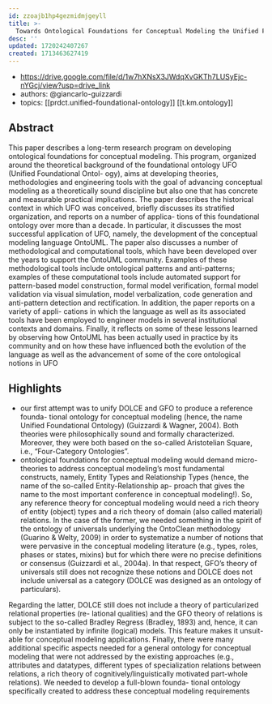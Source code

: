 ```yaml
---
id: zzoajb1hp4gezmidmjgeyll
title: >-
  Towards Ontological Foundations for Conceptual Modeling the Unified Foundational Ontology Ufo Story
desc: ''
updated: 1720242407267
created: 1713463627419
---
```


- https://drive.google.com/file/d/1w7hXNsX3JWdqXvGKTh7LUSyEjc-nYGcj/view?usp=drive_link
- authors: @giancarlo-guizzardi
- topics: [[prdct.unified-foundational-ontology]] [[t.km.ontology]]

## Abstract

This paper describes a long-term research program on developing ontological foundations for conceptual modeling. This program, organized around the theoretical background of the foundational ontology UFO (Unified Foundational Ontol- ogy), aims at developing theories, methodologies and engineering tools with the goal of advancing conceptual modeling as a theoretically sound discipline but also one that has concrete and measurable practical implications. The paper describes the historical context in which UFO was conceived, briefly discusses its stratified organization, and reports on a number of applica- tions of this foundational ontology over more than a decade. In particular, it discusses the most successful application of UFO, namely, the development of the conceptual modeling language OntoUML. The paper also discusses a number of methodological and computational tools, which have been developed over the years to support the OntoUML community. Examples of these methodological tools include ontological patterns and anti-patterns; examples of these computational tools include automated support for pattern-based model construction, formal model verification, formal model validation via visual simulation, model verbalization, code generation and anti-pattern detection and rectification. In addition, the paper reports on a variety of appli- cations in which the language as well as its associated tools have been employed to engineer models in several institutional contexts and domains. Finally, it reflects on some of these lessons learned by observing how OntoUML has been actually used in practice by its community and on how these have influenced both the evolution of the language as well as the advancement of some of the core ontological notions in UFO



## Highlights

- our first attempt was to unify DOLCE and GFO to produce a reference founda- tional ontology for conceptual modeling (hence, the name Unified Foundational Ontology) (Guizzardi & Wagner, 2004). Both theories were philosophically sound and formally characterized. Moreover, they were both based on the so-called Aristotelian Square, i.e., “Four-Category Ontologies”.
- ontological foundations for conceptual modeling would demand micro-theories to address conceptual modeling’s most fundamental constructs, namely, Entity Types and Relationship Types (hence, the name of the so-called Entity-Relationship ap- proach that gives the name to the most important conference in conceptual modeling!). So, any reference theory for conceptual modeling would need a rich theory of entity (object) types and a rich theory of domain (also called material) relations. In the case of the former, we needed something in the spirit of the ontology of universals underlying the OntoClean methodology (Guarino & Welty, 2009) in order to systematize a number of notions that were pervasive in the conceptual modeling literature (e.g., types, roles, phases or states, mixins) but for which there were no precise definitions or consensus (Guizzardi et al., 2004a). In that respect, GFO’s theory of universals still does not recognize these notions and DOLCE does not include universal as a category (DOLCE was designed as an ontology of particulars).

Regarding the latter, DOLCE still does not include a theory of particularized relational properties (re- lational qualities) and the GFO theory of relations is subject to the so-called Bradley Regress (Bradley, 1893) and, hence, it can only be instantiated by infinite (logical) models. This feature makes it unsuit- able for conceptual modeling applications. Finally, there were many additional specific aspects needed for a general ontology for conceptual modeling that were not addressed by the existing approaches (e.g., attributes and datatypes, different types of specialization relations between relations, a rich theory of cognitively/linguistically motivated part-whole relations). We needed to develop a full-blown founda- tional ontology specifically created to address these conceptual modeling requirements